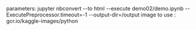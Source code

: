 parameters: jupyter nbconvert --to html --execute demo02/demo.ipynb --ExecutePreprocessor.timeout=-1 --output-dir=/output
image to use : gcr.io/kaggle-images/python
